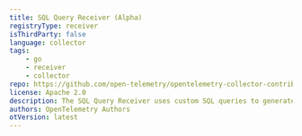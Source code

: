 ```yaml
---
title: SQL Query Receiver (Alpha)
registryType: receiver
isThirdParty: false
language: collector
tags:
    - go
    - receiver
    - collector
repo: https://github.com/open-telemetry/opentelemetry-collector-contrib/tree/main/receiver/sqlqueryreceiver
license: Apache 2.0
description: The SQL Query Receiver uses custom SQL queries to generate metrics from a database connection.
authors: OpenTelemetry Authors
otVersion: latest
---
```

